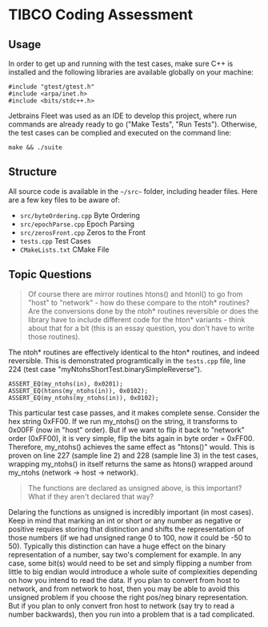 # TIBCO Coding Assessment

## Usage
In order to get up and running with the test cases, make sure C++ is installed and the following libraries are available globally on your machine:

```
#include "gtest/gtest.h"
#include <arpa/inet.h>
#include <bits/stdc++.h>
```

Jetbrains Fleet was used as an IDE to develop this project, where run commands are already ready to go ("Make Tests", "Run Tests").
Otherwise, the test cases can be complied and executed on the command line:

```
make && ./suite
```

## Structure
All source code is available in the `~/src~` folder, including header files.
Here are a few key files to be aware of:

- `src/byteOrdering.cpp` Byte Ordering
- `src/epochParse.cpp` Epoch Parsing
- `src/zerosFront.cpp` Zeros to the Front
- `tests.cpp` Test Cases
- `CMakeLists.txt` CMake File

## Topic Questions
> Of course there are mirror routines htons() and htonl() to go from "host" to "network" - how do these compare to the ntoh* routines? Are the conversions done by the ntoh* routines reversible or does the library have to include different code for the hton* variants - think about that for a bit (this is an essay question, you don't have to write those routines).

The ntoh* routines are effectively identical to the hton* routines, and indeed reversible.
This is demonstrated programtically in the `tests.cpp` file, line 224 (test case "myNtohsShortTest.binarySimpleReverse").

```
ASSERT_EQ(my_ntohs(in), 0x0201);
ASSERT_EQ(htons(my_ntohs(in)), 0x0102);
ASSERT_EQ(my_ntohs(my_ntohs(in)), 0x0102);
```

This particular test case passes, and it makes complete sense.
Consider the hex string 0xFF00.
If we run my_ntohs() on the string, it transforms to 0x00FF (now in "host" order).
But if we want to flip it back to "network" order (0xFF00), it is very simple, flip the bits again in byte order = 0xFF00.
Therefore, my_ntohs() achieves the same effect as "htons()" would.
This is proven on line 227 (sample line 2) and 228 (sample line 3) in the test cases, wrapping my_ntohs() in itself returns the same as htons() wrapped around my_ntohs (network -> host -> network).

> The functions are declared as unsigned above, is this important? What if they aren't declared that way?

Delaring the functions as unsigned is incredibly important (in most cases).
Keep in mind that marking an int or short or any number as negative or positive requires storing that distinction and shifts the representation of those numbers (if we had unsigned range 0 to 100, now it could be -50 to 50).
Typically this distinction can have a huge effect on the binary representation of a number, say two's complement for example.
In any case, some bit(s) would need to be set and simply flipping a number from little to big endian would introduce a whole suite of complexities depending on how you intend to read the data.
If you plan to convert from host to network, and from network to host, then you may be able to avoid this unsigned problem if you choose the right pos/neg binary representation.
But if you plan to only convert fron host to network (say try to read a number backwards), then you run into a problem that is a tad complicated.

